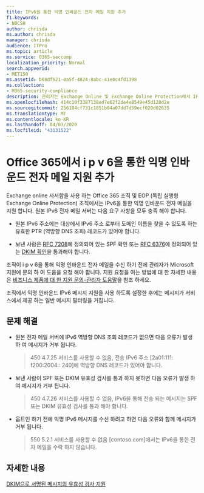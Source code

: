 ```yaml
---
title: IPv6을 통한 익명 인바운드 전자 메일 지원 추가
f1.keywords:
- NOCSH
author: chrisda
ms.author: chrisda
manager: chrisda
audience: ITPro
ms.topic: article
ms.service: O365-seccomp
localization_priority: Normal
search.appverid:
- MET150
ms.assetid: b68df621-0a5f-4824-8abc-41e0c4fd1398
ms.collection:
- M365-security-compliance
description: 관리자는 Exchange Online 및 Exchange Online Protection에서 IPv6 원본의 익명 인바운드 전자 메일에 대 한 지원을 구성 하는 방법을 알 수 있습니다.
ms.openlocfilehash: 414c10f3387138ed7e62f2de4e8549e45d128d2e
ms.sourcegitcommit: 256184cf731c1851b04a07dd7d59ecf020d02635
ms.translationtype: MT
ms.contentlocale: ko-KR
ms.lasthandoff: 04/03/2020
ms.locfileid: "43131522"
---
```

# <a name="add-support-for-anonymous-inbound-email-over-ipv6-in-office-365"></a>Office 365에서 i p v 6을 통한 익명 인바운드 전자 메일 지원 추가

Exchange online 사서함을 사용 하는 Office 365 조직 및 EOP (독립 실행형 Exchange Online Protection) 조직에서는 IPv6을 통한 익명 인바운드 전자 메일을 지원 합니다. 원본 IPv6 전자 메일 서버는 다음 요구 사항을 모두 충족 해야 합니다.

- 원본 IPv6 주소에는 대상에서 IPv6 주소 로부터 도메인 이름을 찾을 수 있도록 하는 유효한 PTR (역방향 DNS 조회) 레코드가 있어야 합니다.

- 보낸 사람은 [RFC 7208](https://tools.ietf.org/html/rfc7208)에 정의되어 있는 SPF 확인 또는 [RFC 6376](https://dkim.org/)에 정의되어 있는 [DKIM 확인](https://www.rfc-editor.org/rfc/rfc6376.txt)을 통과해야 합니다.

조직이 i p v 6을 통해 익명 인바운드 전자 메일을 수신 하기 전에 관리자가 Microsoft 지원에 문의 하 여 도움을 요청 해야 합니다. 지원 요청을 여는 방법에 대 한 자세한 내용은 [비즈니스 제품에 대 한 지원 문의-관리자 도움말](../../admin/contact-support-for-business-products.md)을 참조 하세요.

조직에서 익명 인바운드 IPv6 메시지 지원을 사용 하도록 설정한 후에는 메시지가 서비스에서 제공 하는 일반 메시지 필터링을 거칩니다.

## <a name="troubleshooting"></a>문제 해결

- 원본 전자 메일 서버에 IPv6 역방향 DNS 조회 레코드가 없으면 다음 오류가 발생 하 여 메시지가 거부 됩니다.

  > 450 4.7.25 서비스를 사용할 수 없음, 전송 IPv6 주소 [2a01:111: f200:2004:: 240]에 역방향 DNS 레코드가 있어야 합니다.

- 보낸 사람이 SPF 또는 DKIM 유효성 검사를 통과 하지 못하면 다음 오류가 발생 하 여 메시지가 거부 됩니다.

  > 450 4.7.26 서비스를 사용할 수 없음, IPv6을 통해 전송 되는 메시지는 SPF 또는 DKIM 유효성 검사를 통과 해야 합니다.

- 옵트인 하기 전에 익명 IPv6 메시지를 수신 하려고 하면 다음 오류와 함께 메시지가 거부 됩니다.

  > 550 5.2.1 서비스를 사용할 수 없음 [contoso.com]에서는 IPv6을 통한 전자 메일을 수락 하지 않습니다.

## <a name="for-more-information"></a>자세한 내용

[DKIM으로 서명된 메시지의 유효성 검사 지원](support-for-validation-of-dkim-signed-messages.md)
